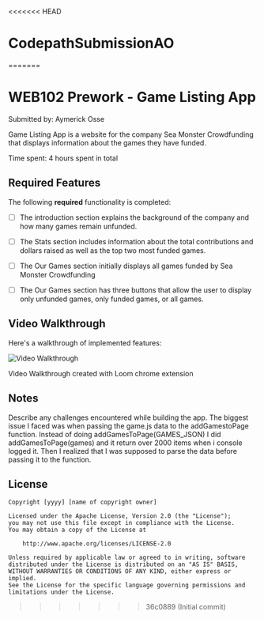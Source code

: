 <<<<<<< HEAD
# CodepathSubmissionAO
=======
# WEB102 Prework - Game Listing App

Submitted by: Aymerick Osse

 Game Listing App is a website for the company Sea Monster Crowdfunding that displays information about the games they have funded.

Time spent: 4 hours spent in total

## Required Features

The following **required** functionality is completed:

* [ ] The introduction section explains the background of the company and how many games remain unfunded.
* [ ] The Stats section includes information about the total contributions and dollars raised as well as the top two most funded games.
* [ ] The Our Games section initially displays all games funded by Sea Monster Crowdfunding
* [ ] The Our Games section has three buttons that allow the user to display only unfunded games, only funded games, or all games.



## Video Walkthrough

Here's a walkthrough of implemented features:

<img src='https://www.loom.com/share/9b9b66f4598a480db77d224189f1ab26' title='Video Walkthrough' width='' alt='Video Walkthrough' />

<!-- Replace this with whatever GIF tool you used! -->
Video Walkthrough created with Loom chrome extension
<!-- Recommended tools:
[Kap](https://getkap.co/) for macOS
[ScreenToGif](https://www.screentogif.com/) for Windows
[peek](https://github.com/phw/peek) for Linux. -->

## Notes

Describe any challenges encountered while building the app.
The biggest issue I faced was when passing the game.js data to the addGamestoPage function. Instead of doing addGamesToPage(GAMES_JSON) I did addGamesToPage(games) and it return over 2000 items when i console logged it. Then I realized that I was supposed to parse the data before passing it to the function.

## License

    Copyright [yyyy] [name of copyright owner]

    Licensed under the Apache License, Version 2.0 (the "License");
    you may not use this file except in compliance with the License.
    You may obtain a copy of the License at

        http://www.apache.org/licenses/LICENSE-2.0

    Unless required by applicable law or agreed to in writing, software
    distributed under the License is distributed on an "AS IS" BASIS,
    WITHOUT WARRANTIES OR CONDITIONS OF ANY KIND, either express or implied.
    See the License for the specific language governing permissions and
    limitations under the License.
>>>>>>> 36c0889 (Initial commit)
